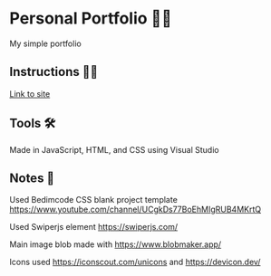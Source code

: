 # Personal Portfolio 👩‍💻
My simple portfolio

<!-- How to View the site -->
## Instructions 👨‍🏫 ##
[Link to site](https://aymanakhras.codes/)
<!-- Tools -->
## Tools 🛠 ##

Made in JavaScript, HTML, and CSS using Visual Studio

<!-- Creds -->
## Notes 📝 ##

Used Bedimcode CSS blank project template https://www.youtube.com/channel/UCgkDs77BoEhMIgRUB4MKrtQ

Used Swiperjs element https://swiperjs.com/

Main image blob made with https://www.blobmaker.app/

Icons used https://iconscout.com/unicons and https://devicon.dev/
